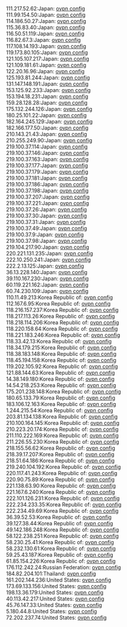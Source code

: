 111.217.52.62:Japan: [ovpn config](vpn/111_217_52_62.ovpn)  
111.99.154.50:Japan: [ovpn config](vpn/111_99_154_50.ovpn)  
114.186.50.27:Japan: [ovpn config](vpn/114_186_50_27.ovpn)  
115.36.83.40:Japan: [ovpn config](vpn/115_36_83_40.ovpn)  
116.50.51.119:Japan: [ovpn config](vpn/116_50_51_119.ovpn)  
116.82.67.3:Japan: [ovpn config](vpn/116_82_67_3.ovpn)  
117.108.14.193:Japan: [ovpn config](vpn/117_108_14_193.ovpn)  
119.173.80.105:Japan: [ovpn config](vpn/119_173_80_105.ovpn)  
121.105.107.217:Japan: [ovpn config](vpn/121_105_107_217.ovpn)  
121.109.181.61:Japan: [ovpn config](vpn/121_109_181_61.ovpn)  
122.20.16.96:Japan: [ovpn config](vpn/122_20_16_96.ovpn)  
125.193.81.244:Japan: [ovpn config](vpn/125_193_81_244.ovpn)  
131.147.148.191:Japan: [ovpn config](vpn/131_147_148_191.ovpn)  
153.125.92.233:Japan: [ovpn config](vpn/153_125_92_233.ovpn)  
153.194.18.231:Japan: [ovpn config](vpn/153_194_18_231.ovpn)  
159.28.128.28:Japan: [ovpn config](vpn/159_28_128_28.ovpn)  
175.132.244.126:Japan: [ovpn config](vpn/175_132_244_126.ovpn)  
180.25.101.22:Japan: [ovpn config](vpn/180_25_101_22.ovpn)  
182.164.245.129:Japan: [ovpn config](vpn/182_164_245_129.ovpn)  
182.166.177.50:Japan: [ovpn config](vpn/182_166_177_50.ovpn)  
210.143.21.43:Japan: [ovpn config](vpn/210_143_21_43.ovpn)  
210.255.249.90:Japan: [ovpn config](vpn/210_255_249_90.ovpn)  
219.100.37.114:Japan: [ovpn config](vpn/219_100_37_114.ovpn)  
219.100.37.146:Japan: [ovpn config](vpn/219_100_37_146.ovpn)  
219.100.37.163:Japan: [ovpn config](vpn/219_100_37_163.ovpn)  
219.100.37.177:Japan: [ovpn config](vpn/219_100_37_177.ovpn)  
219.100.37.179:Japan: [ovpn config](vpn/219_100_37_179.ovpn)  
219.100.37.181:Japan: [ovpn config](vpn/219_100_37_181.ovpn)  
219.100.37.186:Japan: [ovpn config](vpn/219_100_37_186.ovpn)  
219.100.37.198:Japan: [ovpn config](vpn/219_100_37_198.ovpn)  
219.100.37.207:Japan: [ovpn config](vpn/219_100_37_207.ovpn)  
219.100.37.221:Japan: [ovpn config](vpn/219_100_37_221.ovpn)  
219.100.37.26:Japan: [ovpn config](vpn/219_100_37_26.ovpn)  
219.100.37.30:Japan: [ovpn config](vpn/219_100_37_30.ovpn)  
219.100.37.31:Japan: [ovpn config](vpn/219_100_37_31.ovpn)  
219.100.37.49:Japan: [ovpn config](vpn/219_100_37_49.ovpn)  
219.100.37.9:Japan: [ovpn config](vpn/219_100_37_9.ovpn)  
219.100.37.98:Japan: [ovpn config](vpn/219_100_37_98.ovpn)  
219.104.217.90:Japan: [ovpn config](vpn/219_104_217_90.ovpn)  
220.221.131.235:Japan: [ovpn config](vpn/220_221_131_235.ovpn)  
222.10.250.241:Japan: [ovpn config](vpn/222_10_250_241.ovpn)  
222.2.13.125:Japan: [ovpn config](vpn/222_2_13_125.ovpn)  
36.13.228.140:Japan: [ovpn config](vpn/36_13_228_140.ovpn)  
39.110.167.230:Japan: [ovpn config](vpn/39_110_167_230.ovpn)  
60.119.221.162:Japan: [ovpn config](vpn/60_119_221_162.ovpn)  
60.74.230.109:Japan: [ovpn config](vpn/60_74_230_109.ovpn)  
110.11.49.213:Korea Republic of: [ovpn config](vpn/110_11_49_213.ovpn)  
112.167.6.95:Korea Republic of: [ovpn config](vpn/112_167_6_95.ovpn)  
118.216.157.237:Korea Republic of: [ovpn config](vpn/118_216_157_237.ovpn)  
118.217.113.26:Korea Republic of: [ovpn config](vpn/118_217_113_26.ovpn)  
118.218.114.206:Korea Republic of: [ovpn config](vpn/118_218_114_206.ovpn)  
118.220.158.64:Korea Republic of: [ovpn config](vpn/118_220_158_64.ovpn)  
118.221.183.246:Korea Republic of: [ovpn config](vpn/118_221_183_246.ovpn)  
118.33.42.13:Korea Republic of: [ovpn config](vpn/118_33_42_13.ovpn)  
118.34.179.215:Korea Republic of: [ovpn config](vpn/118_34_179_215.ovpn)  
118.38.183.148:Korea Republic of: [ovpn config](vpn/118_38_183_148.ovpn)  
118.45.194.158:Korea Republic of: [ovpn config](vpn/118_45_194_158.ovpn)  
119.202.105.92:Korea Republic of: [ovpn config](vpn/119_202_105_92.ovpn)  
121.88.144.63:Korea Republic of: [ovpn config](vpn/121_88_144_63.ovpn)  
14.38.149.180:Korea Republic of: [ovpn config](vpn/14_38_149_180.ovpn)  
14.54.218.253:Korea Republic of: [ovpn config](vpn/14_54_218_253.ovpn)  
175.201.238.148:Korea Republic of: [ovpn config](vpn/175_201_238_148.ovpn)  
180.65.133.79:Korea Republic of: [ovpn config](vpn/180_65_133_79.ovpn)  
183.106.12.163:Korea Republic of: [ovpn config](vpn/183_106_12_163.ovpn)  
1.244.215.54:Korea Republic of: [ovpn config](vpn/1_244_215_54.ovpn)  
203.81.134.138:Korea Republic of: [ovpn config](vpn/203_81_134_138.ovpn)  
210.100.164.145:Korea Republic of: [ovpn config](vpn/210_100_164_145.ovpn)  
210.223.20.174:Korea Republic of: [ovpn config](vpn/210_223_20_174.ovpn)  
211.110.222.169:Korea Republic of: [ovpn config](vpn/211_110_222_169.ovpn)  
211.226.55.230:Korea Republic of: [ovpn config](vpn/211_226_55_230.ovpn)  
218.155.56.62:Korea Republic of: [ovpn config](vpn/218_155_56_62.ovpn)  
218.39.17.207:Korea Republic of: [ovpn config](vpn/218_39_17_207.ovpn)  
218.51.64.186:Korea Republic of: [ovpn config](vpn/218_51_64_186.ovpn)  
219.240.104.192:Korea Republic of: [ovpn config](vpn/219_240_104_192.ovpn)  
220.117.41.243:Korea Republic of: [ovpn config](vpn/220_117_41_243.ovpn)  
220.90.75.89:Korea Republic of: [ovpn config](vpn/220_90_75_89.ovpn)  
221.138.63.90:Korea Republic of: [ovpn config](vpn/221_138_63_90.ovpn)  
221.167.6.240:Korea Republic of: [ovpn config](vpn/221_167_6_240.ovpn)  
222.101.126.231:Korea Republic of: [ovpn config](vpn/222_101_126_231.ovpn)  
222.234.233.35:Korea Republic of: [ovpn config](vpn/222_234_233_35.ovpn)  
222.234.49.69:Korea Republic of: [ovpn config](vpn/222_234_49_69.ovpn)  
36.39.52.53:Korea Republic of: [ovpn config](vpn/36_39_52_53.ovpn)  
39.127.38.44:Korea Republic of: [ovpn config](vpn/39_127_38_44.ovpn)  
49.142.186.248:Korea Republic of: [ovpn config](vpn/49_142_186_248.ovpn)  
58.122.238.251:Korea Republic of: [ovpn config](vpn/58_122_238_251.ovpn)  
58.230.25.41:Korea Republic of: [ovpn config](vpn/58_230_25_41.ovpn)  
58.232.130.61:Korea Republic of: [ovpn config](vpn/58_232_130_61.ovpn)  
59.25.43.187:Korea Republic of: [ovpn config](vpn/59_25_43_187.ovpn)  
61.85.154.226:Korea Republic of: [ovpn config](vpn/61_85_154_226.ovpn)  
176.112.242.24:Russian Federation: [ovpn config](vpn/176_112_242_24.ovpn)  
184.82.204.101:Thailand: [ovpn config](vpn/184_82_204_101.ovpn)  
161.202.144.236:United States: [ovpn config](vpn/161_202_144_236.ovpn)  
173.69.133.156:United States: [ovpn config](vpn/173_69_133_156.ovpn)  
198.13.36.179:United States: [ovpn config](vpn/198_13_36_179.ovpn)  
40.113.42.217:United States: [ovpn config](vpn/40_113_42_217.ovpn)  
45.76.147.33:United States: [ovpn config](vpn/45_76_147_33.ovpn)  
5.180.44.8:United States: [ovpn config](vpn/5_180_44_8.ovpn)  
72.202.237.74:United States: [ovpn config](vpn/72_202_237_74.ovpn)  
